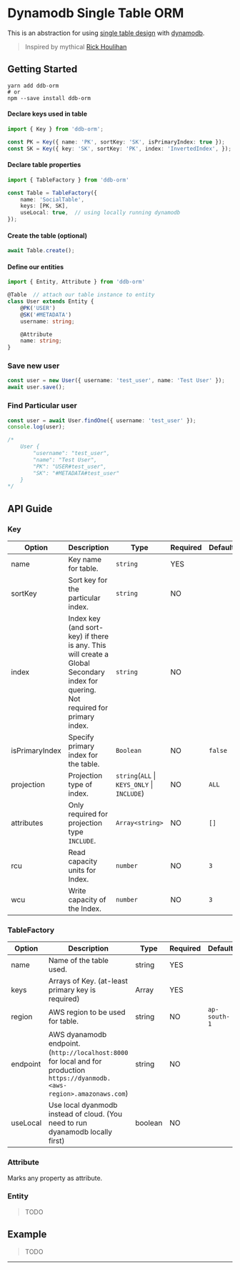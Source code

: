 # Dynamodb Single Table ORM
This is an abstraction for using [single table design] with [dynamodb].
> Inspired by mythical [Rick Houlihan](https://twitter.com/houlihan_rick)

## Getting Started
```shell script
yarn add ddb-orm
# or
npm --save install ddb-orm
```

#### Declare keys used in table
```typescript
import { Key } from 'ddb-orm';

const PK = Key({ name: 'PK', sortKey: 'SK', isPrimaryIndex: true });
const SK = Key({ key: 'SK', sortKey: 'PK', index: 'InvertedIndex', });
```

#### Declare table properties
```typescript
import { TableFactory } from 'ddb-orm'

const Table = TableFactory({
    name: 'SocialTable',
    keys: [PK, SK],
    useLocal: true,  // using locally running dynamodb
});
```

#### Create the table (optional)
```typescript
await Table.create();
```

#### Define our entities
```typescript
import { Entity, Attribute } from 'ddb-orm'

@Table  // attach our table instance to entity
class User extends Entity {
    @PK('USER')
    @SK('#METADATA')
    username: string;

    @Attribute
    name: string;
}
```

### Save new user
```typescript
const user = new User({ username: 'test_user', name: 'Test User' });
await user.save();
```

### Find Particular user
```typescript
const user = await User.findOne({ username: 'test_user' });
console.log(user);

/*
    User { 
        "username": "test_user",
        "name": "Test User",
        "PK": "USER#test_user",
        "SK": "#METADATA#test_user"
    }
*/
```

## API Guide

### Key
| Option         | Description                                                                                                                      | Type                                        | Required | Default       |
|----------------|----------------------------------------------------------------------------------------------------------------------------------|---------------------------------------------|----------|---------------|
| name           | Key name for table.                                                                                                              | `string`                                    | YES      |               |
| sortKey        | Sort key for the particular index.                                                                                               | `string`                                    | NO       |               |
| index          | Index key (and sort-key) if there is any. This will create a Global Secondary index for quering. Not required for primary index. | `string`                                    | NO       |               |
| isPrimaryIndex | Specify primary index for the table.                                                                                             | `Boolean`                                   | NO       | `false`       |
| projection     | Projection type of index.                                                                                                        | `string`(`ALL` \| `KEYS_ONLY` \| `INCLUDE`) | NO       | `ALL`         |
| attributes     | Only required for projection type `INCLUDE`.                                                                                     | `Array<string>`                             | NO       | `[]`          |
| rcu            | Read capacity units for Index.                                                                                                   | `number`                                    | NO       | `3`           |
| wcu            | Write capacity of the Index.                                                                                                     | `number`                                    | NO       | `3`           |


### TableFactory
| Option   | Description                                                                                                                  | Type       | Required | Default      |
|----------|------------------------------------------------------------------------------------------------------------------------------|------------|----------|--------------|
| name     | Name of the table used.                                                                                                      | string     | YES      |              |
| keys     | Arrays of Key. (at-least primary key is required)                                                                            | Array<Key> | YES      |              |
| region   | AWS region to be used for table.                                                                                             | string     | NO       | `ap-south-1` |
| endpoint | AWS dyanamodb endpoint. (`http://localhost:8000` for local and for production `https://dyanmodb.<aws-region>.amazonaws.com`) | string     | NO       |              |
| useLocal | Use local dyanmodb instead of cloud. (You need to run dyanamodb locally first)                                               | boolean    | NO       |              |


### Attribute
Marks any property as attribute.

### Entity
> TODO

## Example
> TODO

---
[dynamodb]: https://aws.amazon.com/dynamodb/
[single table design]: https://docs.aws.amazon.com/amazondynamodb/latest/developerguide/bp-relational-modeling.html
[Rick Houlihan]: https://twitter.com/houlihan_rick
